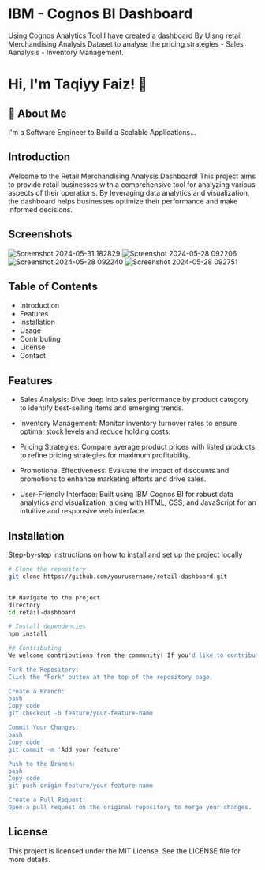 
# IBM - Cognos BI Dashboard

Using Cognos Analytics Tool I have created a dashboard By Uisng retail Merchandising Analysis Dataset to analyse the pricing strategies - Sales Aanalysis - Inventory Management.


# Hi, I'm Taqiyy Faiz! 👋


## 🚀 About Me
I'm a Software Engineer to Build a Scalable Applications...


## Introduction
Welcome to the Retail Merchandising Analysis Dashboard! This project aims to provide retail businesses with a comprehensive tool for analyzing various aspects of their operations. By leveraging data analytics and visualization, the dashboard helps businesses optimize their performance and make informed decisions.
## Screenshots
![Screenshot 2024-05-31 182829](https://github.com/Taqiyyfaiz/Cognos-BI-Dashboard/assets/113523139/37190c27-efbb-42a5-a606-78d0d29d3f31)
![Screenshot 2024-05-28 092206](https://github.com/Taqiyyfaiz/Cognos-BI-Dashboard/assets/113523139/08a29143-efb3-4836-9436-234726fdf9ff)
![Screenshot 2024-05-28 092240](https://github.com/Taqiyyfaiz/Cognos-BI-Dashboard/assets/113523139/96ec82e1-2b65-4fba-a853-52a469bca9f9)
![Screenshot 2024-05-28 092751](https://github.com/Taqiyyfaiz/Cognos-BI-Dashboard/assets/113523139/bba6d0d4-5854-4dfd-938f-312cb229e7fd)


## Table of Contents
- Introduction
-  Features
- Installation
- Usage
- Contributing
- License
- Contact
## Features

- Sales Analysis: Dive deep into sales performance by product category to identify best-selling items and emerging trends.

- Inventory Management: Monitor inventory turnover rates to ensure optimal stock levels and reduce holding costs.

- Pricing Strategies: Compare average product prices with listed products to refine pricing strategies for maximum profitability.

- Promotional Effectiveness: Evaluate the impact of discounts and promotions to enhance marketing efforts and drive sales.

- User-Friendly Interface: Built using IBM Cognos BI for robust data analytics and visualization, along with HTML, CSS, and JavaScript for an intuitive and responsive web interface.


## Installation

Step-by-step instructions on how to install and set up the project locally

```bash
# Clone the repository
git clone https://github.com/yourusername/retail-dashboard.git


t# Navigate to the project
directory
cd retail-dashboard

# Install dependencies
npm install

## Contributing
We welcome contributions from the community! If you'd like to contribute, please follow these steps:

Fork the Repository:
Click the "Fork" button at the top of the repository page.

Create a Branch:
bash
Copy code
git checkout -b feature/your-feature-name

Commit Your Changes:
bash
Copy code
git commit -m 'Add your feature'

Push to the Branch:
bash
Copy code
git push origin feature/your-feature-name

Create a Pull Request:
Open a pull request on the original repository to merge your changes.

```
    
## License

This project is licensed under the MIT License. See the LICENSE file for more details.


